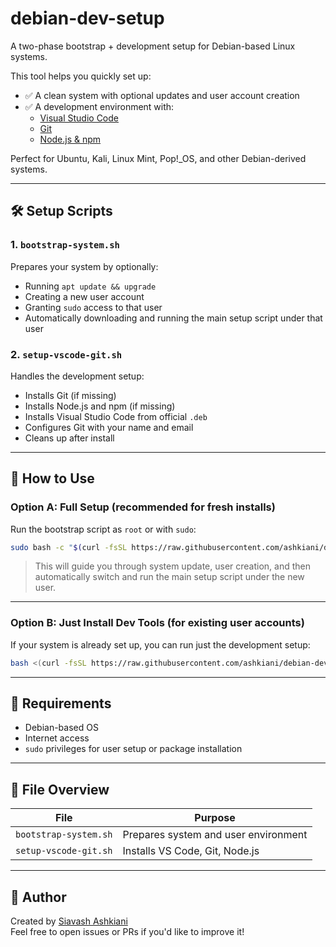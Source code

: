 # debian-dev-setup

A two-phase bootstrap + development setup for Debian-based Linux systems.

This tool helps you quickly set up:

- ✅ A clean system with optional updates and user account creation
- ✅ A development environment with:
  - [Visual Studio Code](https://code.visualstudio.com/)
  - [Git](https://git-scm.com/)
  - [Node.js & npm](https://nodejs.org/)

Perfect for Ubuntu, Kali, Linux Mint, Pop!_OS, and other Debian-derived systems.

---

## 🛠️ Setup Scripts

### 1. `bootstrap-system.sh`

Prepares your system by optionally:

- Running `apt update && upgrade`
- Creating a new user account
- Granting `sudo` access to that user
- Automatically downloading and running the main setup script under that user

### 2. `setup-vscode-git.sh`

Handles the development setup:

- Installs Git (if missing)
- Installs Node.js and npm (if missing)
- Installs Visual Studio Code from official `.deb`
- Configures Git with your name and email
- Cleans up after install

---

## 🚀 How to Use

### Option A: Full Setup (recommended for fresh installs)

Run the bootstrap script as `root` or with `sudo`:

```bash
sudo bash -c "$(curl -fsSL https://raw.githubusercontent.com/ashkiani/debian-dev-setup/main/bootstrap-system.sh)"
```

> This will guide you through system update, user creation, and then automatically switch and run the main setup script under the new user.

---

### Option B: Just Install Dev Tools (for existing user accounts)

If your system is already set up, you can run just the development setup:

```bash
bash <(curl -fsSL https://raw.githubusercontent.com/ashkiani/debian-dev-setup/main/debian-dev-setup.sh)
```

---

## 🔐 Requirements

- Debian-based OS
- Internet access
- `sudo` privileges for user setup or package installation

---

## 📁 File Overview

| File                  | Purpose                                |
|-----------------------|----------------------------------------|
| `bootstrap-system.sh` | Prepares system and user environment   |
| `setup-vscode-git.sh` | Installs VS Code, Git, Node.js         |

---

## 🙋 Author

Created by [Siavash Ashkiani](https://github.com/ashkiani)  
Feel free to open issues or PRs if you'd like to improve it!

